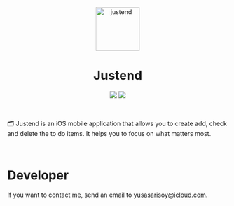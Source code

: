 <div align="center">
  <img width="100" height="100" alt="justend" src="https://i.ibb.co/jVwcWsd/justend.png">
  </br>
  <h1><b>Justend</b></h1>
</div>

<div align="center">

![](https://img.shields.io/badge/Editor-Xcode-informational?style=flat&logo=Xcode&logoColor=white&color=fd8469) ![](https://img.shields.io/badge/Code-Swift-informational?style=flat&logo=swift&logoColor=white&color=fd8469)

</div>

</br>

🗂️ Justend is an iOS mobile application that allows you to create add, check and delete the to do items. It helps you to focus on what matters most.

</br>

# <b>Developer</b>

If you want to contact me, send an email to yusasarisoy@icloud.com.
